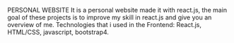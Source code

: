 PERSONAL WEBSITE It is a personal website made it with react.js, the main goal of these projects is to improve my skill in react.js and give you an overview of me. 
Technologies that i used in the Frontend:
React.js, HTML/CSS, javascript, bootstrap4.
